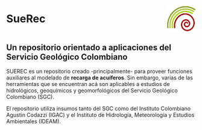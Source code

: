 <div style="display: flex; justify-content: space-between; align-items: center;">
  <h1 style="margin: 0;">SueRec</h1>
  <img src="LOGO_SGC.png" alt="Logo" width="80" style="margin: 0;"/>
</div>


## Un repositorio orientado a aplicaciones del Servicio Geológico Colombiano

SUEREC es un repositorio creado -principalmente- para proveer funciones auxiliares al modelado de **recarga de acuíferos**. Sin embargo, varias de las herramientas que se encuentran acá son aplicables a estudios de hidrológicos, geoquímicos y geomorfológicos del Servicio Geológico Colombiano (SGC).

El repositorio utiliza insumos tanto del SGC como del Instituto Colombiano Agustin Codazzi (IGAC) y el Instituto de Hidrología, Meteorología y Estudios Ambientales (IDEAM).
